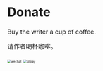 # Donate

Buy the writer a cup of coffee.

请作者喝杯咖啡。

<img src="/Users/timothy/Workspace/timothy/donate/assets/wechat.jpg" alt="wechat" style="zoom:50%;" /> <img src="/Users/timothy/Workspace/timothy/donate/assets/alipay.jpg" alt="alipay" style="zoom:50%;" />